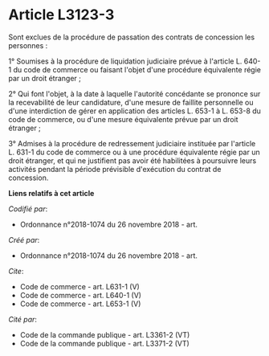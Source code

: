 # Article L3123-3

Sont exclues de la procédure de passation des contrats de concession les personnes : 

1° Soumises à la procédure de liquidation judiciaire prévue à l'article L. 640-1 du code de commerce ou faisant l'objet d'une
procédure équivalente régie par un droit étranger ; 

2° Qui font l'objet, à la date à laquelle l'autorité concédante se prononce sur la recevabilité de leur candidature, d'une
mesure de faillite personnelle ou d'une interdiction de gérer en application des articles L. 653-1 à L. 653-8 du code de
commerce, ou d'une mesure équivalente prévue par un droit étranger ; 

3° Admises à la procédure de redressement judiciaire instituée par l'article L. 631-1 du code de commerce ou à une procédure
équivalente régie par un droit étranger, et qui ne justifient pas avoir été habilitées à poursuivre leurs activités pendant
la période prévisible d'exécution du contrat de concession.

**Liens relatifs à cet article**

_Codifié par_:

  - Ordonnance n°2018-1074 du 26 novembre 2018 - art.

_Créé par_:

  - Ordonnance n°2018-1074 du 26 novembre 2018 - art.

_Cite_:

  - Code de commerce - art. L631-1 (V)
  - Code de commerce - art. L640-1 (V)
  - Code de commerce - art. L653-1 (V)

_Cité par_:

  - Code de la commande publique - art. L3361-2 (VT)
  - Code de la commande publique - art. L3371-2 (VT)
